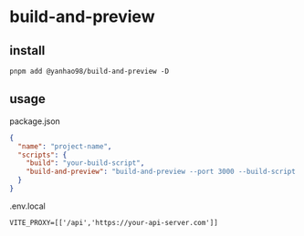# build-and-preview

## install
```shell
pnpm add @yanhao98/build-and-preview -D
```

## usage
package.json
``` json
{
  "name": "project-name",
  "scripts": {
    "build": "your-build-script",
    "build-and-preview": "build-and-preview --port 3000 --build-script build --dev-script=dev",
  }
}
```

.env.local
``` shell
VITE_PROXY=[['/api','https://your-api-server.com']]
```

